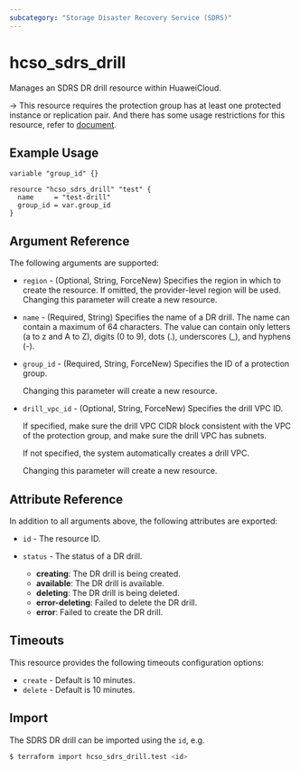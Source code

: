 ```yaml
---
subcategory: "Storage Disaster Recovery Service (SDRS)"
---
```


# hcso_sdrs_drill

Manages an SDRS DR drill resource within HuaweiCloud.

-> This resource requires the protection group has at least one protected instance or replication pair.
And there has some usage restrictions for this resource,
refer to [document](https://support.huaweicloud.com/intl/en-us/qs-sdrs/en-us_topic_0122528555.html).

## Example Usage

```hcl
variable "group_id" {}

resource "hcso_sdrs_drill" "test" {
  name     = "test-drill"
  group_id = var.group_id
}
```

## Argument Reference

The following arguments are supported:

* `region` - (Optional, String, ForceNew) Specifies the region in which to create the resource.
  If omitted, the provider-level region will be used. Changing this parameter will create a new resource.

* `name` - (Required, String) Specifies the name of a DR drill. The name can contain a maximum of 64 characters.
  The value can contain only letters (a to z and A to Z), digits (0 to 9), dots (.), underscores (_), and hyphens (-).

* `group_id` - (Required, String, ForceNew) Specifies the ID of a protection group.

  Changing this parameter will create a new resource.

* `drill_vpc_id` - (Optional, String, ForceNew) Specifies the drill VPC ID.
  
  If specified, make sure the drill VPC CIDR block consistent with the VPC of the protection group, and make sure the
  drill VPC has subnets.
  
  If not specified, the system automatically creates a drill VPC.

  Changing this parameter will create a new resource.

## Attribute Reference

In addition to all arguments above, the following attributes are exported:

* `id` - The resource ID.

* `status` - The status of a DR drill.
  + **creating**: The DR drill is being created.
  + **available**: The DR drill is available.
  + **deleting**: The DR drill is being deleted.
  + **error-deleting**: Failed to delete the DR drill.
  + **error**: Failed to create the DR drill.

## Timeouts

This resource provides the following timeouts configuration options:

* `create` - Default is 10 minutes.
* `delete` - Default is 10 minutes.

## Import

The SDRS DR drill can be imported using the `id`, e.g.

```bash
$ terraform import hcso_sdrs_drill.test <id>
```
